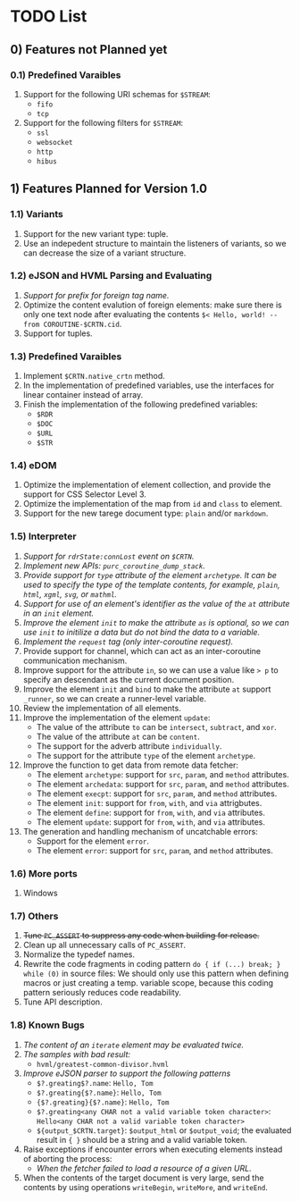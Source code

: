 # TODO List

## 0) Features not Planned yet

### 0.1) Predefined Varaibles

1. Support for the following URI schemas for `$STREAM`:
   - `fifo`
   - `tcp`
1. Support for the following filters for `$STREAM`:
   - `ssl`
   - `websocket`
   - `http`
   - `hibus`

## 1) Features Planned for Version 1.0

### 1.1) Variants

1. Support for the new variant type: tuple.
1. Use an indepedent structure to maintain the listeners of variants, so we can decrease the size of a variant structure.

### 1.2) eJSON and HVML Parsing and Evaluating

1. _Support for prefix for foreign tag name._
1. Optimize the content evalution of foreign elements: make sure there is only one text node after evaluating the contents `$< Hello, world! --from COROUTINE-$CRTN.cid`.
1. Support for tuples.

### 1.3) Predefined Varaibles

1. Implement `$CRTN.native_crtn` method.
1. In the implementation of predefined variables, use the interfaces for linear container instead of array.
1. Finish the implementation of the following predefined variables:
   - `$RDR`
   - `$DOC`
   - `$URL`
   - `$STR`

### 1.4) eDOM

1. Optimize the implementation of element collection, and provide the support for CSS Selector Level 3.
1. Optimize the implementation of the map from `id` and `class` to element.
1. Support for the new tarege document type: `plain` and/or `markdown`.

### 1.5) Interpreter

1. _Support for `rdrState:connLost` event on `$CRTN`._
1. _Implement new APIs: `purc_coroutine_dump_stack`._
1. _Provide support for `type` attribute of the element `archetype`. It can be used to specify the type of the template contents, for example, `plain`, `html`, `xgml`, `svg`, or `mathml`._
1. _Support for use of an element's identifier as the value of the `at` attribute in an `init` element._
1. _Improve the element `init` to make the attribute `as` is optional, so we can use `init` to initilize a data but do not bind the data to a variable._
1. _Implement the `request` tag (only inter-coroutine request)._
1. Provide support for channel, which can act as an inter-coroutine communication mechanism.
1. Improve support for the attribute `in`, so we can use a value like `> p` to specify an descendant as the current document position.
1. Improve the element `init` and `bind` to make the attribute `at` support `_runner`, so we can create a runner-level variable.
1. Review the implementation of all elements.
1. Improve the implementation of the element `update`:
   - The value of the attribute `to` can be `intersect`, `subtract`, and `xor`.
   - The value of the attribute `at` can be `content`.
   - The support for the adverb attribute `individually`.
   - The support for the attribute `type` of the element `archetype`.
1. Improve the function to get data from remote data fetcher:
   - The element `archetype`: support for `src`, `param`, and `method` attributes.
   - The element `archedata`: support for `src`, `param`, and `method` attributes.
   - The element `execpt`: support for `src`, `param`, and `method` attributes.
   - The element `init`: support for `from`, `with`, and `via` attrigbutes.
   - The element `define`: support for `from`, `with`, and `via` attributes.
   - The element `update`: support for `from`, `with`, and `via` attributes.
1. The generation and handling mechanism of uncatchable errors:
   - Support for the element `error`.
   - The element `error`: support for `src`, `param`, and `method` attributes.

### 1.6) More ports

1. Windows

### 1.7) Others

1. ~~Tune `PC_ASSERT` to suppress any code when building for release.~~
1. Clean up all unnecessary calls of `PC_ASSERT`.
1. Normalize the typedef names.
1. Rewrite the code fragments in coding pattern `do { if (...) break; } while (0)` in source files:
    We should only use this pattern when defining macros or just creating a temp. variable scope, because this coding pattern seriously reduces code readability.
1. Tune API description.

### 1.8) Known Bugs

1. _The content of an `iterate` element may be evaluated twice._
1. _The samples with bad result:_
   - `hvml/greatest-common-divisor.hvml`
1. _Improve eJSON parser to support the following patterns_
   - `$?.greating$?.name`: `Hello, Tom`
   - `$?.greating{$?.name}`: `Hello, Tom`
   - `{$?.greating}{$?.name}`: `Hello, Tom`
   - `$?.greating<any CHAR not a valid variable token character>`: `Hello<any CHAR not a valid variable token character>`
   - `${output_$CRTN.target}`: `$output_html` or `$output_void`; the evaluated result in `{ }` should be a string and a valid variable token.
1. Raise exceptions if encounter errors when executing elements instead of aborting the process:
   - _When the fetcher failed to load a resource of a given URL._
1. When the contents of the target document is very large, send the contents by using operations `writeBegin`, `writeMore`, and `writeEnd`.

